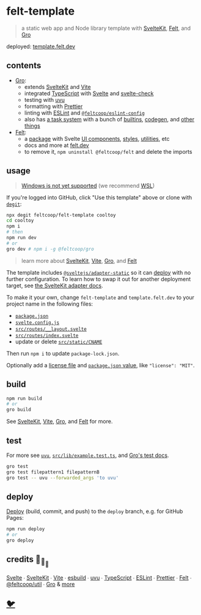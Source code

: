 # felt-template

> a static web app and Node library template with [SvelteKit](https://github.com/sveltejs/kit),
> [Felt](https://github.com/feltcoop/felt), and [Gro](https://github.com/feltcoop/gro)

deployed:
[template.felt.dev](https://template.felt.dev)

## contents

- [Gro](https://github.com/feltcoop/gro):
  - extends [SvelteKit](https://github.com/sveltejs/kit) and
    [Vite](https://github.com/vitejs/vite)
  - integrated [TypeScript](https://github.com/microsoft/TypeScript)
    with [Svelte](https://github.com/sveltejs/svelte) and
    [svelte-check](https://github.com/sveltejs/language-tools/tree/master/packages/svelte-check)
  - testing with [uvu](https://github.com/lukeed/uvu)
  - formatting with [Prettier](https://github.com/prettier/prettier)
  - linting with [ESLint](https://github.com/eslint/eslint)
    and [`@feltcoop/eslint-config`](https://github.com/feltcoop/eslint-config)
  - also has [a task system](https://github.com/feltcoop/gro/blob/main/src/docs/task.md)
    with a bunch of [builtins](https://github.com/feltcoop/gro/blob/main/src/docs/tasks.md),
    [codegen](https://github.com/feltcoop/gro/blob/main/src/docs/gen.md),
    and [other things](https://github.com/feltcoop/gro/tree/main/src/docs)
- [Felt](https://github.com/feltcoop/felt):
  - a [package](https://github.com/feltcoop/felt/blob/main/src/gro.config.ts)
    with Svelte [UI components](https://www.felt.dev/sketch/library),
    [styles](https://github.com/feltcoop/felt/blob/main/src/lib/ui/style.css),
    [utilities](https://github.com/feltcoop/util), etc
  - docs and more at [felt.dev](https://www.felt.dev/)
  - to remove it, `npm uninstall @feltcoop/felt` and delete the imports

## usage

> [Windows is not yet supported](https://github.com/feltcoop/felt-template/issues/4)
> (we recommend [WSL](https://docs.microsoft.com/en-us/windows/wsl/about))

If you're logged into GitHub, click "Use this template" above or clone with
[`degit`](https://github.com/Rich-Harris/degit):

```bash
npx degit feltcoop/felt-template cooltoy
cd cooltoy
npm i
# then
npm run dev
# or
gro dev # npm i -g @feltcoop/gro
```

> learn more about [SvelteKit](https://github.com/sveltejs/kit),
> [Vite](https://github.com/vitejs/vite), [Gro](https://github.com/feltcoop/gro),
> and [Felt](https://github.com/feltcoop/felt)

The template includes
[`@sveltejs/adapter-static`](https://github.com/sveltejs/kit/tree/master/packages/adapter-static)
so it can [deploy](https://github.com/feltcoop/gro/blob/main/src/docs/deploy.md)
with no further configuration.
To learn how to swap it out for another deployment target, see
[the SvelteKit adapter docs](https://kit.svelte.dev/docs#adapters).

To make it your own, change `felt-template` and `template.felt.dev`
to your project name in the following files:

- [`package.json`](package.json)
- [`svelte.config.js`](svelte.config.js)
- [`src/routes/__layout.svelte`](src/routes/__layout.svelte)
- [`src/routes/index.svelte`](src/routes/index.svelte)
- update or delete [`src/static/CNAME`](src/static/CNAME)

Then run `npm i` to update `package-lock.json`.

Optionally add a [license file](https://choosealicense.com/)
and [`package.json` value](https://spdx.org/licenses/), like `"license": "MIT"`.

## build

```bash
npm run build
# or
gro build
```

See [SvelteKit](https://github.com/sveltejs/kit),
[Vite](https://github.com/vitejs/vite),
[Gro](https://github.com/feltcoop/gro),
and [Felt](https://github.com/feltcoop/felt) for more.

## test

For more see [`uvu`](https://github.com/lukeed/uvu),
[`src/lib/example.test.ts`](src/lib/example.test.ts),
and [Gro's test docs](https://github.com/feltcoop/gro/blob/main/src/docs/test.md).

```bash
gro test
gro test filepattern1 filepatternB
gro test -- uvu --forwarded_args 'to uvu'
```

## deploy

[Deploy](https://github.com/feltcoop/gro/blob/main/src/docs/deploy.md)
(build, commit, and push) to the `deploy` branch, e.g. for GitHub Pages:

```bash
npm run deploy
# or
gro deploy
```

## credits 🐢<sub>🐢</sub><sub><sub>🐢</sub></sub>

[Svelte](https://github.com/sveltejs/svelte) ∙
[SvelteKit](https://github.com/sveltejs/kit) ∙
[Vite](https://github.com/vitejs/vite) ∙
[esbuild](https://github.com/evanw/esbuild) ∙
[uvu](https://github.com/lukeed/uvu) ∙
[TypeScript](https://github.com/microsoft/TypeScript) ∙
[ESLint](https://github.com/eslint/eslint) ∙
[Prettier](https://github.com/prettier/prettier) ∙
[Felt](https://github.com/feltcoop/felt) ∙
[@feltcoop/util](https://github.com/feltcoop/util) ∙
[Gro](https://github.com/feltcoop/gro)
& [more](package.json)

## [🐦](https://wikipedia.org/wiki/Free_and_open-source_software)
